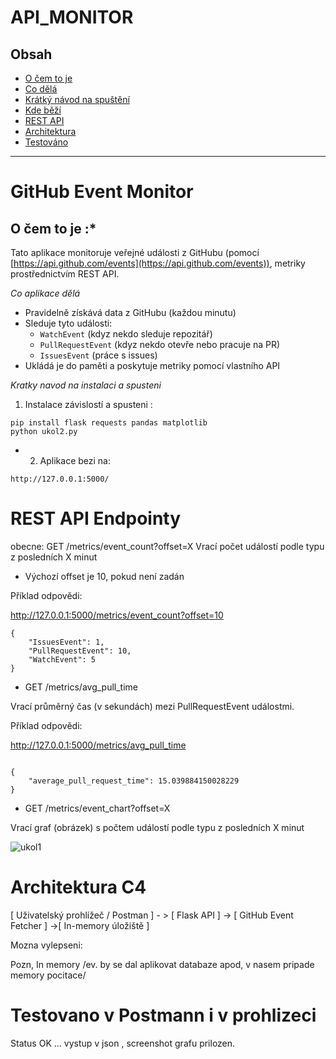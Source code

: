 # API_MONITOR

## Obsah

- [O čem to je](#o-čem-to-je-)
- [Co dělá](#co-aplikace-dělá)
- [Krátký návod na spuštění](#kratký-návod-na-instalaci-a-spuštění)
- [Kde běží](#aplikace-běží-na)
- [REST API](#rest-api-endpointy)
- [Architektura](#architektura-c4)
- [Testováno](#testováno-v-postmann-i-v-prohlížeči)

---


# GitHub Event Monitor

## O čem to je :*


Tato aplikace monitoruje veřejné události z GitHubu 
(pomocí [https://api.github.com/events](https://api.github.com/events)), 
 metriky prostřednictvím REST API.

 
*Co aplikace dělá*

- Pravidelně získává data z GitHubu (každou minutu)
- Sleduje tyto události:
  - `WatchEvent` (kdyz nekdo sleduje repozitář)
  - `PullRequestEvent` (kdyz nekdo otevře nebo pracuje na PR)
  - `IssuesEvent` (práce s issues)
- Ukládá je do paměti a poskytuje metriky pomocí vlastního API


*Kratky navod na instalaci a spusteni* 

1. Instalace závislostí a spusteni :
```
pip install flask requests pandas matplotlib
python ukol2.py
```

* 2. Aplikace bezi na:
```
http://127.0.0.1:5000/
```

# REST API Endpointy

obecne:
GET /metrics/event_count?offset=X
Vrací počet událostí podle typu z posledních X minut

 - Výchozí offset je 10, pokud není zadán


Příklad odpovědi:

http://127.0.0.1:5000/metrics/event_count?offset=10

```
{
    "IssuesEvent": 1,
    "PullRequestEvent": 10,
    "WatchEvent": 5
}

```
* GET /metrics/avg_pull_time

Vrací průměrný čas (v sekundách) mezi PullRequestEvent událostmi.

Příklad odpovědi:

http://127.0.0.1:5000/metrics/avg_pull_time
```

{
    "average_pull_request_time": 15.039884150028229
}

```

* GET /metrics/event_chart?offset=X 

Vrací graf (obrázek) s počtem událostí podle typu z posledních X minut

![ukol1](https://github.com/user-attachments/assets/5355e4ec-1e77-4647-973f-5b124d183980)





# Architektura C4

[ Uživatelský prohlížeč / Postman ] - > [ Flask API ] -> [ GitHub Event Fetcher ] ->[ In-memory úložiště ]


Mozna vylepseni:
           
Pozn,
In memory /ev. by se dal aplikovat databaze apod, v nasem pripade memory pocitace/


# Testovano v Postmann i v prohlizeci

Status OK ... vystup v json , screenshot grafu prilozen.


  
